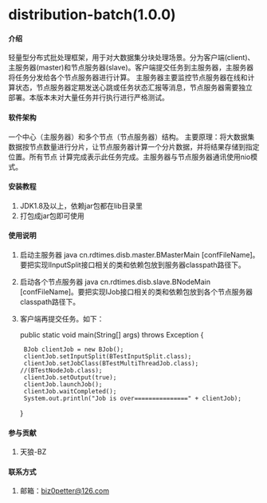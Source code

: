 # distribution-batch(1.0.0)

#### 介绍
轻量型分布式批处理框架，用于对大数据集分块处理场景。分为客户端(client)、主服务器(master)和节点服务器(slave)。客户端提交任务到主服务器，主服务器将任务分发给各个节点服务器进行计算。
主服务器主要监控节点服务器在线和计算状态，节点服务器定期发送心跳或任务状态汇报等消息，节点服务器需要独立
部署。本版本未对大量任务并行执行进行严格测试。


#### 软件架构
一个中心（主服务器）和多个节点（节点服务器）结构。
主要原理：将大数据集数据按节点数量进行分片，让节点服务器计算一个分片数据，并将结果存储到指定位置。所有节点
        计算完成表示此任务完成。主服务器与节点服务器通讯使用nio模式。

#### 安装教程
1. JDK1.8及以上，依赖jar包都在lib目录里
2. 打包成jar包即可使用

#### 使用说明

1. 启动主服务器 java cn.rdtimes.disb.master.BMasterMain [confFileName]。要把实现IInputSplit接口相关的类和依赖包放到服务器classpath路径下。
2. 启动各个节点服务器 java cn.rdtimes.disb.slave.BNodeMain [confFileName]。要把实现IJob接口相关的类和依赖包放到各个节点服务器classpath路径下。
3. 客户端再提交任务。如下：

    public static void main(String[] args) throws Exception {

        BJob clientJob = new BJob();
        clientJob.setInputSplit(BTestInputSplit.class);
        clientJob.setJobClass(BTestMultiThreadJob.class);     //(BTestNodeJob.class);
        clientJob.setOutput(true);
        clientJob.launchJob();
        clientJob.waitCompleted();
        System.out.println("Job is over===============" + clientJob);
    }

#### 参与贡献
1. 天狼-BZ

#### 联系方式
1. 邮箱：biz0petter@126.com

